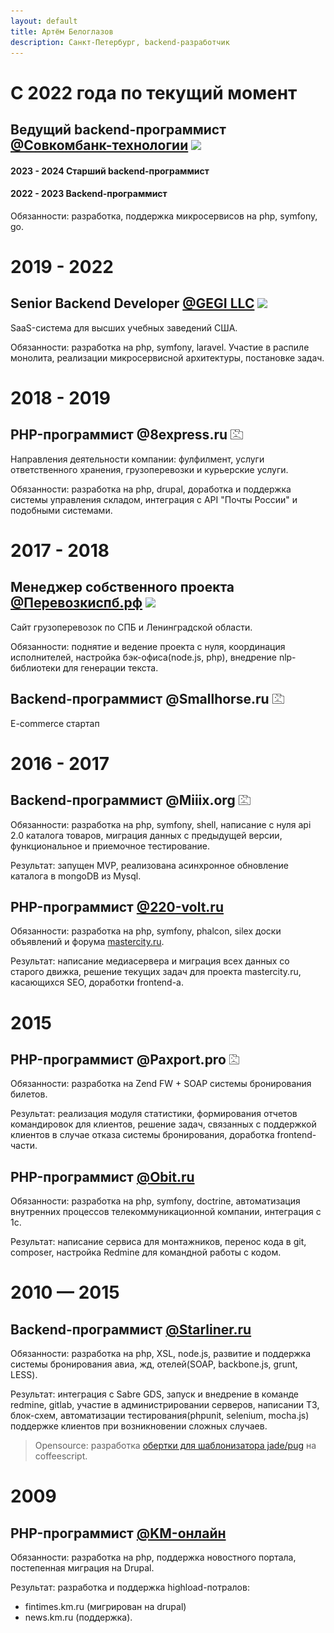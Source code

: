 ```yaml
---
layout: default
title: Артём Белоглазов
description: Санкт-Петербург, backend-разработчик 
---
```


# С 2022 года по текущий момент

## Ведущий backend-программист [@Совкомбанк-технологии](https://sovcombank.it) <a href="https://sovcombank.it" id="sovcombank"><img src="https://sovcombank.it/favicon.ico" height="16"/></a>
#### 2023 - 2024 Старший backend-программист
#### 2022 - 2023 Backend-программист

Обязанности: разработка, поддержка микросервисов на php, symfony, go. 

# 2019 - 2022

## Senior Backend Developer [@GEGI LLC](https://www.gegi.co) <a href="https://www.gegi.co" id="gegi"><img src="https://www.gegi.co/img/favicon.ico" height="16"/></a>

SaaS-система для высших учебных заведений США.

Обязанности: разработка на php, symfony, laravel. Участие в распиле монолита, реализации микросервисной архитектуры, постановке задач.

# 2018 - 2019

## PHP-программист @8express.ru <a href="https://web.archive.org/web/20220706161234/http://8express.ru/" id="8express"><img src="/company_404.png" height="16"/></a>

Направления деятельности компании: фулфилмент, услуги ответственного хранения, грузоперевозки и курьерские услуги.

Обязанности: разработка на php, drupal, доработка и поддержка системы управления складом, интеграция с API "Почты России" и подобными системами.

# 2017 - 2018

## Менеджер собственного проекта [@Перевозкиспб.рф](http://перевозкиспб.рф) <a href="http://перевозкиспб.рф" id="perevozki"><img src="http://xn--90abialgn4afhes.xn--p1ai/favicon.ico" height="16"/></a>

Сайт грузоперевозок по СПБ и Ленинградской области.

Обязанности: поднятие и ведение проекта с нуля, координация исполнителей, настройка бэк-офиса(node.js, php), внедрение nlp-библиотеки для генерации текста.

## Backend-программист @Smallhorse.ru <a href="https://web.archive.org/web/20160313130427/http://miiix.org/" id="Smallhorse"><img src="/company_404.png" height="16"/></a>

E-commerce стартап

# 2016 - 2017

## Backend-программист @Miiix.org <a href="https://web.archive.org/web/20160313130427/http://miiix.org/" id="Miiix"><img src="/company_404.png" height="16"/></a>

Обязанности: разработка на php, symfony, shell, написание с нуля api 2.0 каталога товаров, миграция данных с предыдущей версии, функциональное и приемочное тестирование.

Результат: запущен MVP, реализована асинхронное обновление каталога в mongoDB из Mysql.

## PHP-программист [@220-volt.ru](http://www.220-volt.ru) <a href="http://www.220-volt.ru" id="220"><img src="https://www.220-volt.ru/favicon.svg" height="16" width="16"/></a>

Обязанности: разработка на php, symfony, phalcon, silex доски объявлений и форума [mastercity.ru](http://mastercity.ru).

Результат: написание медиасервера и миграция всех данных со старого движка, решение текущих задач для проекта mastercity.ru, касающихся SEO, доработки frontend-а.

# 2015

## PHP-программист @Paxport.pro <a href="https://web.archive.org/web/20170424181349/http://paxport.pro/" id="paxport"><img src="/company_404.png" width="16" height="16"/></a>

Обязанности: разработка на Zend FW + SOAP системы бронирования билетов.

Результат: реализация модуля статистики, формирования отчетов командировок для клиентов, решение задач, связанных с поддержкой клиентов в случае отказа системы бронирования, доработка frontend-части.

## PHP-программист [@Obit.ru](http://www.obit.ru) <a href="http://www.obit.ru" id="obit"><img src="https://www.obit.ru/favicon.ico" height="16" width="16"/></a>

Обязанности: разработка на php, symfony, doctrine, автоматизация внутренних процессов телекоммуникационной компании, интеграция с 1с.

Результат: написание сервиса для монтажников, перенос кода в git, composer, настройка Redmine для командной работы с кодом.


# 2010 — 2015

## Backend-программист [@Starliner.ru](http://starliner.ru) <a href="http://starliner.ru" id="starliner"><img src="https://info.starliner.ru/wp-content/uploads/2018/02/icon-180x180-150x150.png" width="16" height="16"/></a>

Обязанности: разработка на php, XSL, node.js, развитие и поддержка системы бронирования авиа, жд, отелей(SOAP, backbone.js, grunt, LESS).

Результат: интеграция с Sabre GDS, запуск и внедрение в команде redmine, gitlab, участие в администрировании серверов, написании ТЗ, блок-схем, автоматизации тестирования(phpunit, selenium, mocha.js) поддержке клиентов при возникновении сложных случаев.

> Opensource: разработка [обертки для шаблонизатора jade/pug](https://www.npmjs.com/package/coffee-jade-wrapper) на coffeescript.

# 2009

## PHP-программист [@KM-онлайн](http://km.ru) <a href="http://km.ru" id="km"><img src="https://www.km.ru/sites/default/files/kmru_favicon.ico" height="16" width="16"/></a>

Обязанности: разработка на php, поддержка новостного портала, постепенная миграция на Drupal.

Результат: 
разработка и поддержка highload-потралов:
- fintimes.km.ru (мигрирован на drupal)
- news.km.ru (поддержка).
